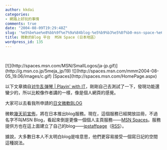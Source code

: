```yaml
---
author: kkdai
categories:
- 網路上好玩的事情
comments: true
date: "2004-08-09T19:29:48Z"
slug: '%e5%be%ae%e8%bb%9f%e7%9a%84blog-%e5%b9%b3%e5%8f%b0-msn-space-%e6%97%a5%e6%9c%ac%e5%9c%b0%e5%8d%80%ef%bc%89'
title: 微軟的Blog 平台  MSN Space (日本地區）
wordpress_id: 135
---
```


 
<td >
</td>[![](http://spaces.msn.com/MSN/SmallLogos/ja-jp.gif)](http://g.msn.co.jp/5meja_jp/19)
</td>
<td >
</td>![](http://spaces.msn.com/mmm2004-08-05_19.06/images/c.gif)
</td>
<td class="vstTitle" valign="bottom" >
</td>[Spaces](http://spaces.msn.com/HomePage.aspx)
</td>

以下文章摘自[对牛乱弹琴 | Playin' with IT](http://www.donews.net/keso/)，剛剛自己去測試了一下，發現功能還蠻少的，所以比較像作者講的一樣，像是個人網頁的感覺。

大家可以去看我所申請的[日文微軟BLOG](http://spaces.msn.com/members/evan/)

微軟[幾天前宣佈](http://www.donews.net/keso/archive/2004/08/04/59542.aspx)，將在日本推出blog服務。現在，這個服務已經開放註冊，不過名字不叫MSN Blog，看起來倒是更像一個個人主頁服務——[MSN Spaces](http://spaces.msn.com/)。服務提供方也在這上面建立了自己的blog——[jpstaffpage](http://spaces.msn.com/members/jpstaffpage/)（[RSS](http://spaces.msn.com/members/jpstaffpage/feed.rss)）。

據說，大多數日本人不太明白blog是啥意思，他們更容易接受一個寫日記的空間這種說法。

<td width="100%" >
</td>
</td>

